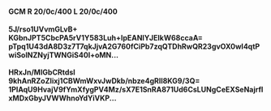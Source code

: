 #### GCM R 20/0c/400 L 20/0c/400
**5J/rso1UVvmGLvB+**<br/>**KGbnJPT5CbcPA5rV1Y583Luh+IpEANIYJElkW68ccaA=**<br/>**pTpq1U43dA8D3z7T7qkJjvA2G760fCiPb7zqQTDhRwQR23gvOX0wl4qtPwiSolNZNyjTWNGiS40l+oMN...**<br/><br/>
**HRxJn/MIGbCRtdsI**<br/>**9khAnRZoZIixj1CBWmWxvJwDkb/nbze4gRIl8KG9/3Q=**<br/>**1PlAqU9HvajV9fYmXfygPV4Mz/sX7E1SnRA871Ud6CsLUNgCeEXSeNajrflxMDxGbyJVWWhnoYdYiVKP...**